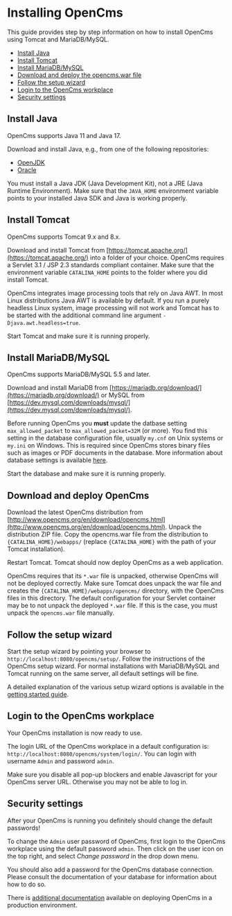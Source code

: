 # Installing OpenCms

This guide provides step by step information on how to install OpenCms using Tomcat and MariaDB/MySQL.

- [Install Java](#install-java)
- [Install Tomcat](#install-tomcat)
- [Install MariaDB/MySQL](#install-mariadb-mysql)
- [Download and deploy the opencms.war file](#download-and-deploy-the-opencms-war-file)
- [Follow the setup wizard](#follow-the-setup-wizard)
- [Login to the OpenCms workplace](#login-to-the-opencms-workplace)
- [Security settings](#security-settings)

## Install Java

OpenCms supports Java 11 and Java 17.

Download and install Java, e.g., from one of the following repositories:

* [OpenJDK](https://openjdk.java.net/projects/jdk/)
* [Oracle](https://www.oracle.com/java/technologies/downloads/)

You must install a Java JDK (Java Development Kit), not a JRE (Java Runtime Environment).
Make sure that the `JAVA_HOME` environment variable points to your installed Java SDK and Java is working properly.

## Install Tomcat

OpenCms supports Tomcat 9.x and 8.x.

Download and install Tomcat from [https://tomcat.apache.org/](https://tomcat.apache.org/) into a folder of your choice.
OpenCms requires a Servlet 3.1 / JSP 2.3 standards compliant container.
Make sure that the environment variable `CATALINA_HOME` points to the folder where you did install Tomcat.

OpenCms integrates image processing tools that rely on Java AWT. In most Linux distributions Java AWT is available by default.
If you run a purely headless Linux system, image processing will not work and Tomcat has to be started with the additional command line argument `-Djava.awt.headless=true`.

Start Tomcat and make sure it is running properly.

## Install MariaDB/MySQL

OpenCms supports MariaDB/MySQL 5.5 and later.

Download and install MariaDB from [https://mariadb.org/download/](https://mariadb.org/download/) or MySQL from [https://dev.mysql.com/downloads/mysql/](https://dev.mysql.com/downloads/mysql/).

Before running OpenCms you **must** update the datbase setting `max_allowed_packet` to `max_allowed_packet=32M` (or more).
You find this setting in the database configuration file, usually `my.cnf` on Unix systems or `my.ini` on Windows.
This is required since OpenCms stores binary files such as images or PDF documents in the database.
More information about database settings is available [here](https://documentation.opencms.org/opencms-documentation/server-installation/).

Start the database and make sure it is running properly.

## Download and deploy OpenCms

Download the latest OpenCms distribution from [http://www.opencms.org/en/download/opencms.html](http://www.opencms.org/en/download/opencms.html).
Unpack the distribution ZIP file.
Copy the opencms.war file from the distribution to `{CATALINA_HOME}/webapps/` (replace `{CATALINA_HOME}` with the path of your Tomcat installation).

Restart Tomcat.
Tomcat should now deploy OpenCms as a web application.

OpenCms requires that its `*.war` file is unpacked, otherwise OpenCms will not be deployed correctly.
Make sure Tomcat does unpack the war file and creates the `{CATALINA_HOME}/webapps/opencms/` directory, with the OpenCms files in this directory.
The default configuration for your Servlet container may be to not unpack the deployed `*.war` file.
If this is the case, you must unpack the `opencms.war` file manually.

## Follow the setup wizard

Start the setup wizard by pointing your browser to `http://localhost:8080/opencms/setup/`.
Follow the instructions of the OpenCms setup wizard.
For normal installations with MariaDB/MySQL and Tomcat running on the same server, all default settings will be fine.

A detailed explanation of the various setup wizard options is available in the [getting started guide](https://documentation.opencms.org/opencms-documentation/introduction/getting-started/).

## Login to the OpenCms workplace

Your OpenCms installation is now ready to use.

The login URL of the OpenCms workplace in a default configuration is: `http://localhost:8080/opencms/system/login/`.
You can login with username `Admin` and password `admin`.

Make sure you disable all pop-up blockers and enable Javascript for your OpenCms server URL.
Otherwise you may not be able to log in.

## Security settings

After your OpenCms is running you definitely should change the default passwords!

To change the `Admin` user password of OpenCms, first login to the OpenCms workplace using the default password `admin`.
Then click on the user icon on the top right, and select *Change password* in the drop down menu.

You should also add a password for the OpenCms database connection.
Please consult the documentation of your database for information about how to do so.

There is [additional documentation](https://documentation.opencms.org/opencms-documentation/server-installation/) available on deploying OpenCms in a production environment.
